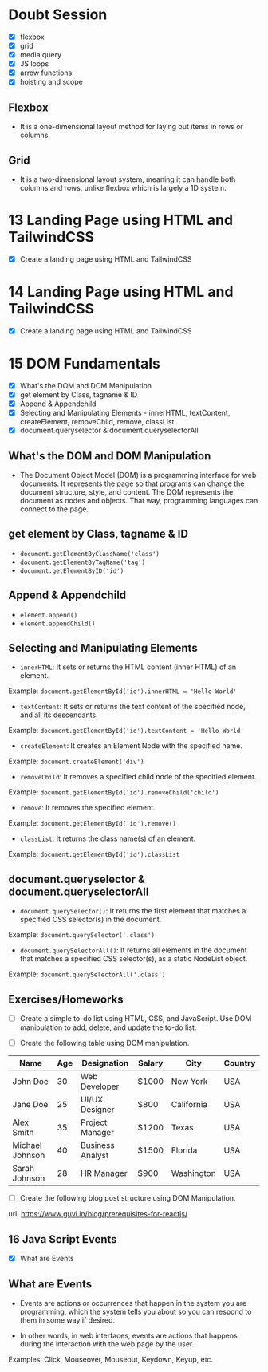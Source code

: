 # Doubt Session

- [x] flexbox
- [x] grid
- [x] media query
- [x] JS loops
- [x] arrow functions
- [x] hoisting and scope

## Flexbox

- It is a one-dimensional layout method for laying out items in rows or columns.

## Grid

- It is a two-dimensional layout system, meaning it can handle both columns and rows, unlike flexbox which is largely a 1D system.

# 13 Landing Page using HTML and TailwindCSS

- [x] Create a landing page using HTML and TailwindCSS

# 14 Landing Page using HTML and TailwindCSS

- [x] Create a landing page using HTML and TailwindCSS

# 15 DOM Fundamentals

- [x] What's the DOM and DOM Manipulation
- [x] get element by Class, tagname & ID
- [x] Append & Appendchild
- [x] Selecting and Manipulating Elements - innerHTML, textContent, createElement, removeChild, remove, classList
- [x] document.queryselector & document.queryselectorAll

## What's the DOM and DOM Manipulation

- The Document Object Model (DOM) is a programming interface for web documents. It represents the page so that programs can change the document structure, style, and content. The DOM represents the document as nodes and objects. That way, programming languages can connect to the page.

## get element by Class, tagname & ID

- `document.getElementByClassName('class')`
- `document.getElementByTagName('tag')`
- `document.getElementByID('id')`

## Append & Appendchild

- `element.append()`
- `element.appendChild()`

## Selecting and Manipulating Elements

- `innerHTML`: It sets or returns the HTML content (inner HTML) of an element.

Example: `document.getElementById('id').innerHTML = 'Hello World'`

- `textContent`: It sets or returns the text content of the specified node, and all its descendants.

Example: `document.getElementById('id').textContent = 'Hello World'`

- `createElement`: It creates an Element Node with the specified name.

Example: `document.createElement('div')`

- `removeChild`: It removes a specified child node of the specified element.

Example: `document.getElementById('id').removeChild('child')`

- `remove`: It removes the specified element.

Example: `document.getElementById('id').remove()`

- `classList`: It returns the class name(s) of an element.

Example: `document.getElementById('id').classList`

## document.queryselector & document.queryselectorAll

- `document.querySelector()`: It returns the first element that matches a specified CSS selector(s) in the document.

Example: `document.querySelector('.class')`

- `document.querySelectorAll()`: It returns all elements in the document that matches a specified CSS selector(s), as a static NodeList object.

Example: `document.querySelectorAll('.class')`

## Exercises/Homeworks

- [ ] Create a simple to-do list using HTML, CSS, and JavaScript. Use DOM manipulation to add, delete, and update the to-do list.

- [ ] Create the following table using DOM manipulation.

| Name            | Age | Designation      | Salary | City       | Country |
| --------------- | --- | ---------------- | ------ | ---------- | ------- |
| John Doe        | 30  | Web Developer    | $1000  | New York   | USA     |
| Jane Doe        | 25  | UI/UX Designer   | $800   | California | USA     |
| Alex Smith      | 35  | Project Manager  | $1200  | Texas      | USA     |
| Michael Johnson | 40  | Business Analyst | $1500  | Florida    | USA     |
| Sarah Johnson   | 28  | HR Manager       | $900   | Washington | USA     |

- [ ] Create the following blog post structure using DOM Manipulation.

url: https://www.guvi.in/blog/prerequisites-for-reactjs/

## 16 Java Script Events

- [x] What are Events

## What are Events

- Events are actions or occurrences that happen in the system you are programming, which the system tells you about so you can respond to them in some way if desired.

- In other words, in web interfaces, events are actions that happens during the interaction with the web page by the user.

Examples: Click, Mouseover, Mouseout, Keydown, Keyup, etc.